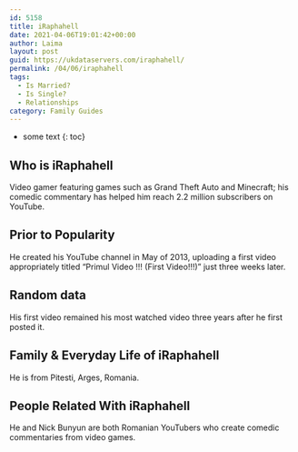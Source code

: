 ```yaml
---
id: 5158
title: iRaphahell
date: 2021-04-06T19:01:42+00:00
author: Laima
layout: post
guid: https://ukdataservers.com/iraphahell/
permalink: /04/06/iraphahell
tags:
  - Is Married?
  - Is Single?
  - Relationships
category: Family Guides
---
```


* some text
{: toc}


## Who is iRaphahell
                  
                  
                  
Video gamer featuring games such as Grand Theft Auto and Minecraft; his comedic commentary has helped him reach 2.2 million subscribers on YouTube.
                  
              
            
              
            
                
                
                
## Prior to Popularity
                  
                  
                  
He created his YouTube channel in May of 2013, uploading a first video appropriately titled &#8220;Primul Video !!! (First Video!!!)&#8221; just three weeks later.
                  
              
            
              
            
                
                
                
## Random data
                  
                  
                  
His first video remained his most watched video three years after he first posted it.
                  
              
            
              
            
                
                
                
## Family & Everyday Life of iRaphahell
                  
                  
                  
He is from Pitesti, Arges, Romania.
                  
              
            
              
            
                
                
                
## People Related With iRaphahell
                  
                  
                  
He and Nick Bunyun are both Romanian YouTubers who create comedic commentaries from video games.
                  
              
            
              
            
                
              
            
              
              
            
            
              
            
          
          
          